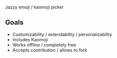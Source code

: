 Jazzy emoji / kaomoji picker

## Goals

- Customizability / extendability / personalizability
- Includes Kaomoji
- Works offline / completely free
- Accepts contribution / allows to fork
